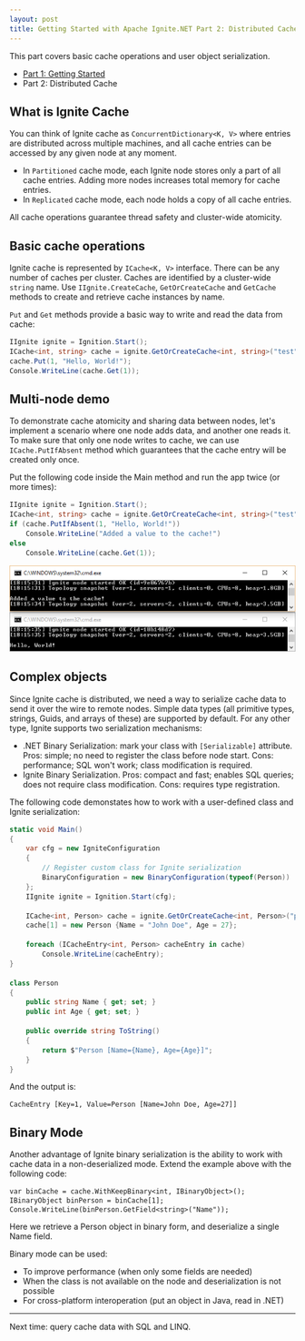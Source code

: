```yaml
---
layout: post
title: Getting Started with Apache Ignite.NET Part 2: Distributed Cache
---
```


This part covers basic cache operations and user object serialization.

* [Part 1: Getting Started](https://ptupitsyn.github.io/Getting-Started-With-Apache-Ignite-Net/)
* Part 2: Distributed Cache  

## What is Ignite Cache
You can think of Ignite cache as `ConcurrentDictionary<K, V>` where entries are distributed across multiple machines, and all cache entries can be accessed by any given node at any moment.  
* In `Partitioned` cache mode, each Ignite node stores only a part of all cache entries. Adding more nodes increases total memory for cache entries.
* In `Replicated` cache mode, each node holds a copy of all cache entries. 

All cache operations guarantee thread safety and cluster-wide atomicity.

## Basic cache operations
Ignite cache is represented by `ICache<K, V>` interface. There can be any number of caches per cluster. Caches are identified by a cluster-wide `string` name.
Use `IIgnite.CreateCache`, `GetOrCreateCache` and `GetCache` methods to create and retrieve cache instances by name.

`Put` and `Get` methods provide a basic way to write and read the data from cache:
```cs
IIgnite ignite = Ignition.Start();	
ICache<int, string> cache = ignite.GetOrCreateCache<int, string>("test");
cache.Put(1, "Hello, World!");
Console.WriteLine(cache.Get(1));
```

## Multi-node demo
To demonstrate cache atomicity and sharing data between nodes, let's implement a scenario where one node adds data, and another one reads it.
To make sure that only one node writes to cache, we can use `ICache.PutIfAbsent` method which guarantees that the cache entry will be created only once.

Put the following code inside the Main method and run the app twice (or more times):
```cs
IIgnite ignite = Ignition.Start();
ICache<int, string> cache = ignite.GetOrCreateCache<int, string>("test");
if (cache.PutIfAbsent(1, "Hello, World!"))
	Console.WriteLine("Added a value to the cache!")
else
	Console.WriteLine(cache.Get(1));
``` 
![console output](../images/2016-06-28-Getting-Started-With-Apache-Ignite-Net-2-Cache/PutIfAbsent.png)

## Complex objects
Since Ignite cache is distributed, we need a way to serialize cache data to send it over the wire to remote nodes. Simple data types (all primitive types, strings, Guids, and arrays of these) are supported by default. 
For any other type, Ignite supports two serialization mechanisms:
* .NET Binary Serialization: mark your class with `[Serializable]` attribute. 
Pros: simple; no need to register the class before node start. 
Cons: performance; SQL won't work; class modification is required.
* Ignite Binary Serialization. Pros: compact and fast; enables SQL queries; does not require class modification. Cons: requires type registration.

The following code demonstates how to work with a user-defined class and Ignite serialization:
```cs
static void Main()
{
    var cfg = new IgniteConfiguration
    {
        // Register custom class for Ignite serialization
        BinaryConfiguration = new BinaryConfiguration(typeof(Person))
    };
    IIgnite ignite = Ignition.Start(cfg);

    ICache<int, Person> cache = ignite.GetOrCreateCache<int, Person>("persons");
    cache[1] = new Person {Name = "John Doe", Age = 27};

    foreach (ICacheEntry<int, Person> cacheEntry in cache)
        Console.WriteLine(cacheEntry);
}

class Person
{
    public string Name { get; set; }
    public int Age { get; set; }

    public override string ToString()
    {
        return $"Person [Name={Name}, Age={Age}]";
    }
}
```
And the output is:
```
CacheEntry [Key=1, Value=Person [Name=John Doe, Age=27]]
```

## Binary Mode
Another advantage of Ignite binary serialization is the ability to work with cache data in a non-deserialized mode. 
Extend the example above with the following code:
```
var binCache = cache.WithKeepBinary<int, IBinaryObject>();
IBinaryObject binPerson = binCache[1];
Console.WriteLine(binPerson.GetField<string>("Name"));
```
Here we retrieve a Person object in binary form, and deserialize a single Name field.

Binary mode can be used:
* To improve performance (when only some fields are needed)
* When the class is not available on the node and deserialization is not possible
* For cross-platform interoperation (put an object in Java, read in .NET)  


---
Next time: query cache data with SQL and LINQ.